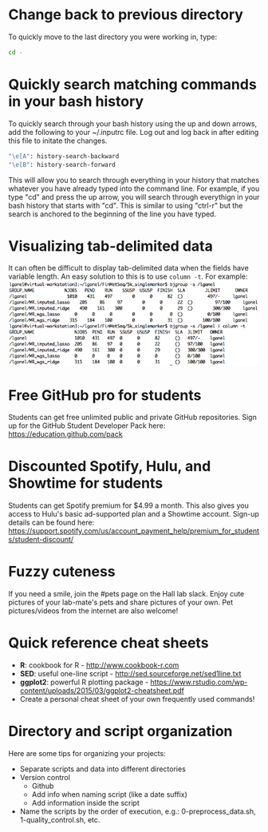 # Change back to previous directory

To quickly move to the last directory you were working in, type:
```bash
cd -
```

# Quickly search matching commands in your bash history

To quickly search through your bash history using the up and down arrows, add the following to your ~/.inputrc file. Log out and log back in after editing this file to initate the changes.
```bash
"\e[A": history-search-backward
"\e[B": history-search-forward
```
This will allow you to search through everything in your history that matches whatever you have already typed into the command line. For example, if you type "cd" and press the up arrow, you will search through everythign in your bash history that starts with "cd". This is similar to using "ctrl-r" but the search is anchored to the beginning of the line you have typed.

# Visualizing tab-delimited data

It can often be difficult to display tab-delimited data when the fields have variable length. An easy solution to this is to use `column -t`. For example:
![Column Example](ColumnExample.png?raw=true "Column Example")

# Free GitHub pro for students

Students can get free unlimited public and private GitHub repositories. Sign up for the GitHub Student Developer Pack here: https://education.github.com/pack

# Discounted Spotify, Hulu, and Showtime for students

Students can get Spotify premium for $4.99 a month. This also gives you access to Hulu's basic ad-supported plan and a Showtime account. Sign-up details can be found here: https://support.spotify.com/us/account_payment_help/premium_for_students/student-discount/

# Fuzzy cuteness

If you need a smile, join the #pets page on the Hall lab slack. Enjoy cute pictures of your lab-mate's pets and share pictures of your own. Pet pictures/videos from the internet are also welcome!

# Quick reference cheat sheets

* **R**: cookbook for R - http://www.cookbook-r.com
* **SED**: useful one-line script - http://sed.sourceforge.net/sed1line.txt
* **ggplot2**: powerful R plotting package - https://www.rstudio.com/wp-content/uploads/2015/03/ggplot2-cheatsheet.pdf
* Create a personal cheat sheet of your own frequently used commands! 

# Directory and script organization

Here are some tips for organizing your projects:
* Separate scripts and data into different directories
* Version control 
  - Github 
  - Add info when naming script (like a date suffix)
  - Add information inside the script
* Name the scripts by the order of execution, e.g.: 0-preprocess_data.sh, 1-quality_control.sh, etc.

